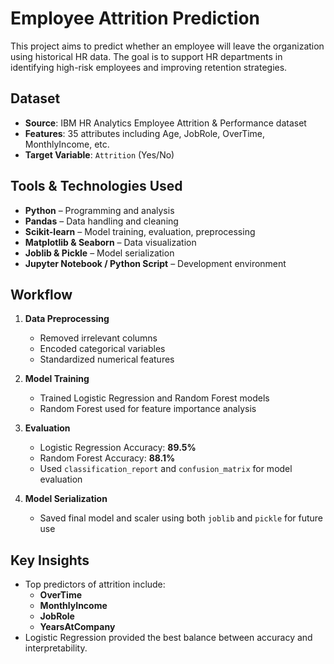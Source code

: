 # Employee Attrition Prediction

This project aims to predict whether an employee will leave the organization using historical HR data. The goal is to support HR departments in identifying high-risk employees and improving retention strategies.


## Dataset

- **Source**: IBM HR Analytics Employee Attrition & Performance dataset
- **Features**: 35 attributes including Age, JobRole, OverTime, MonthlyIncome, etc.
- **Target Variable**: `Attrition` (Yes/No)


## Tools & Technologies Used

- **Python** – Programming and analysis
- **Pandas** – Data handling and cleaning
- **Scikit-learn** – Model training, evaluation, preprocessing
- **Matplotlib & Seaborn** – Data visualization
- **Joblib & Pickle** – Model serialization
- **Jupyter Notebook / Python Script** – Development environment


## Workflow

1. **Data Preprocessing**
   - Removed irrelevant columns
   - Encoded categorical variables
   - Standardized numerical features

2. **Model Training**
   - Trained Logistic Regression and Random Forest models
   - Random Forest used for feature importance analysis

3. **Evaluation**
   - Logistic Regression Accuracy: **89.5%**
   - Random Forest Accuracy: **88.1%**
   - Used `classification_report` and `confusion_matrix` for model evaluation

4. **Model Serialization**
   - Saved final model and scaler using both `joblib` and `pickle` for future use


## Key Insights

- Top predictors of attrition include:
  - **OverTime**
  - **MonthlyIncome**
  - **JobRole**
  - **YearsAtCompany**
- Logistic Regression provided the best balance between accuracy and interpretability.

